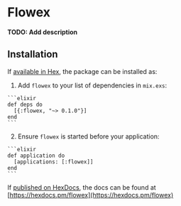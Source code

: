 # Flowex

**TODO: Add description**

## Installation

If [available in Hex](https://hex.pm/docs/publish), the package can be installed as:

  1. Add `flowex` to your list of dependencies in `mix.exs`:

    ```elixir
    def deps do
      [{:flowex, "~> 0.1.0"}]
    end
    ```

  2. Ensure `flowex` is started before your application:

    ```elixir
    def application do
      [applications: [:flowex]]
    end
    ```

If [published on HexDocs](https://hex.pm/docs/tasks#hex_docs), the docs can
be found at [https://hexdocs.pm/flowex](https://hexdocs.pm/flowex)

